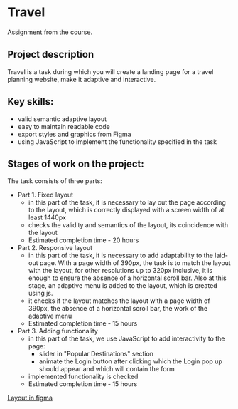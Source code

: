 # Travel
Assignment from the course.

## Project description
Travel is a task during which you will create a landing page for a travel planning website, make it adaptive and interactive.

## Key skills:
- valid semantic adaptive layout
- easy to maintain readable code
- export styles and graphics from Figma
- using JavaScript to implement the functionality specified in the task

## Stages of work on the project:
The task consists of three parts:
- Part 1. Fixed layout
   - in this part of the task, it is necessary to lay out the page according to the layout, which is correctly displayed with a screen width of at least 1440px
   - checks the validity and semantics of the layout, its coincidence with the layout
   - Estimated completion time - 20 hours
- Part 2. Responsive layout
  - in this part of the task, it is necessary to add adaptability to the laid-out page. With a page width of 390px, the task is to match the layout with the layout, for other resolutions up to 320px inclusive, it is enough to ensure the absence of a horizontal scroll bar.
  Also at this stage, an adaptive menu is added to the layout, which is created using js.
  - it checks if the layout matches the layout with a page width of 390px, the absence of a horizontal scroll bar, the work of the adaptive menu
  - Estimated completion time - 15 hours
- Part 3. Adding functionality
   - in this part of the task, we use JavaScript to add interactivity to the page:
      - slider in "Popular Destinations" section
      - animate the Login button after clicking which the Login pop up should appear and which will contain the form
   - implemented functionality is checked
   - Estimated completion time - 15 hours

[Layout in figma](https://www.figma.com/file/BhULVGGIachSAjoBazhP9P/Travel)  
